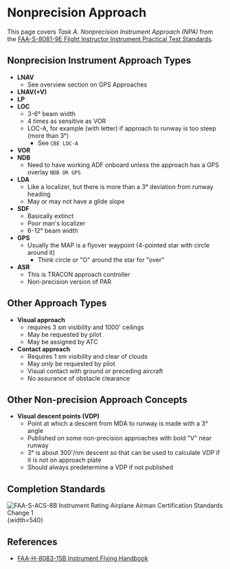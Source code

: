 # Nonprecision Approach

This page covers *Task A. Nonprecision Instrument Approach (NPA)* from the [FAA-S-8081-9E Flight Instructor Instrument Practical Test Standards](https://www.faa.gov/training_testing/testing/acs/cfi_instrument_pts_9.pdf).

## Nonprecision Instrument Approach Types

* **LNAV**
  * See overview section on GPS Approaches
* **LNAV(+V)**
* **LP**
* **LOC**
  * 3-6&#176; beam width
  * 4 times as sensitive as VOR
  * LOC-A, for example (with letter) if approach to runway is too steep (more than 3&#176;)
    * See `CBE LOC-A`
* **VOR**
* **NDB**
  * Need to have working ADF onboard unless the approach has a GPS overlay `NDB OR GPS`
* **LDA**
  * Like a localizer, but there is more than a 3&#176; deviation from runway heading
  * May or may not have a glide slope
* **SDF**
  * Basically extinct
  * Poor man's localizer
  * 6-12&#176; beam width
* **GPS**
  * Usually the MAP is a flyover waypoint (4-pointed star with circle around it)
    * Think circle or "O" around the star for "over"
* **ASR**
  * This is TRACON approach controller
  * Non-precision version of PAR

## Other Approach Types

* **Visual approach**
  * requires 3 sm visibility and 1000' ceilings
  * May be requested by pilot
  * May be assigned by ATC
* **Contact approach**
  * Requires 1 sm visibility and clear of clouds
  * May *only* be requested by pilot
  * Visual contact with ground or preceding aircraft
  * No assurance of obstacle clearance

## Other Non-precision Approach Concepts

* **Visual descent points (VDP)**
  * Point at which a descent from MDA to runway is made with a 3&#176; angle
  * Published on some non-precision approaches with bold "V" near runway
  * 3&#176; is about 300'/nm descent so that can be used to calculate VDP if it is not on approach plate
  * Should always predetermine a VDP if not published

## Completion Standards

![[FAA-S-ACS-8B Instrument Rating Airplane Airman Certification Standards Change 1](https://www.faa.gov/sites/faa.gov/files/training_testing/testing/acs/instrument_rating_acs_change_1.pdf)](/img/instrument-acs/instrument-acs-vi-a-nonprecision-approach.png){width=540}

## References

* [FAA-H-8083-15B Instrument Flying Handbook](https://www.faa.gov/sites/faa.gov/files/regulations_policies/handbooks_manuals/aviation/FAA-H-8083-15B.pdf)